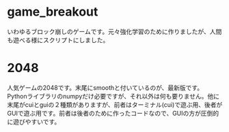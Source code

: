 # game_breakout
いわゆるブロック崩しのゲームです。元々強化学習のために作りましたが、人間も遊べる様にスクリプトにしました。

# 2048
人気ゲームの2048です。末尾にsmoothと付いているのが、最新版です。
Pythonライブラリのnumpyだけ必要ですが、それ以外は何も要りません。他に末尾がcuiとguiの２種類がありますが、前者はターミナル(cui)で遊ぶ用、後者がGUIで遊ぶ用です。前者は後者のために作ったコードなので、GUIの方が圧倒的に遊びやすいです。
